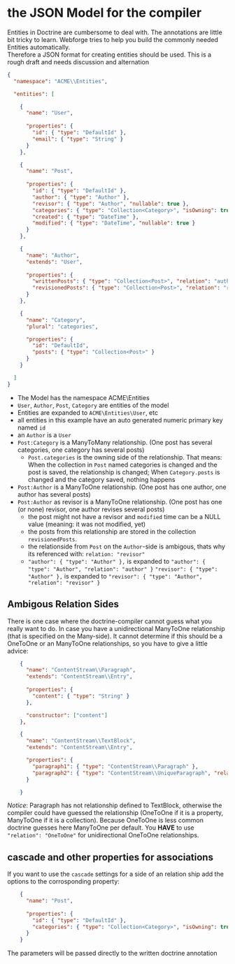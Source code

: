 # the JSON Model for the compiler

Entities in Doctrine are cumbersome to deal with. The annotations are little bit tricky to learn. Webforge tries to help you build the commonly needed Entities automatically.  
Therefore a JSON format for creating entities should be used. This is a rough draft and needs discussion and alternation

```json
{
  "namespace": "ACME\\Entities",

  "entities": [

    {
      "name": "User",
  
      "properties": {
        "id": { "type": "DefaultId" },
        "email": { "type": "String" }
      }
    },

    {
      "name": "Post",
  
      "properties": {
        "id": { "type": "DefaultId" },
        "author": { "type": "Author" },
        "revisor": { "type": "Author", "nullable": true },
        "categories": { "type": "Collection<Category>", "isOwning": true },
        "created": { "type": "DateTime" },
        "modified": { "type": "DateTime", "nullable": true }
      }
    },

    {
      "name": "Author",
      "extends": "User",
  
      "properties": {    
        "writtenPosts": { "type": "Collection<Post>", "relation": "author" },
        "revisionedPosts": { "type": "Collection<Post>", "relation": "revisor" }
      }
    },

    {
      "name": "Category",
      "plural": "categories",

      "properties": {
        "id": "DefaultId",
        "posts": { "type": "Collection<Post>" }
      }
    }

  ]
}
```
  - The Model has the namespace ACME\Entities
  - `User`, `Author`, `Post`, `Category` are entities of the model
  - Entities are expanded to `ACME\Entities\User`, etc
  - all entities in this example have an auto generated numeric primary key named `id`
  - an `Author` is a `User`
  - `Post:Category` is a ManyToMany relationship. (One post has several categories, one category has several posts)
    - `Post.categories` is the owning side of the relationship. That means: When the collection in `Post` named categories is changed and the post is saved, the relationship is changed; When `Category.posts` is changed and the category saved, nothing happens
  - `Post:Author` is a ManyToOne relationship. (One post has one author, one author has several posts)
  - `Post:Author` as revisor is a ManyToOne relationship. (One post has one (or none) revisor, one author revises several posts)
    - the post might not have a revisor and `modified` time can be a NULL value (meaning: it was not modified, yet)
    - the posts from this relationship are stored in the collection `revisionedPosts`.
    - the relationside from `Post` on the `Author`-side is ambigous, thats why its referenced with: `relation: "revisor"`
    -  `"author": { "type": "Author" },` is expanded to `"author": { "type": "Author", "relation": "author" }`
       `"revisor": { "type": "Author" },` is expanded to `"revisor": { "type": "Author", "relation": "revisor" }`
    
## Ambigous Relation Sides

There is one case where the doctrine-compiler cannot guess what you really want to do. In case you have a unidirectional ManyToOne relationship (that is specified on the Many-side). It cannot determine if this should be a OneToOne or an ManyToOne relationships, so you have to give a little advice:

```json
    {
      "name": "ContentStream\\Paragraph",
      "extends": "ContentStream\\Entry",
    
      "properties": {
        "content": { "type": "String" }
      },

      "constructor": ["content"]
    },

    {
      "name": "ContentStream\\TextBlock",
      "extends": "ContentStream\\Entry",

      "properties": {
        "paragraph1": { "type": "ContentStream\\Paragraph" },
        "paragraph2": { "type": "ContentStream\\UniqueParagraph", "relation": "OneToOne" }
      }

    }
```

*Notice*: Paragraph has not relationship defined to TextBlock, otherwise the compiler could have guessed the relationship (OneToOne if it is a property, ManyToOne if it is a collection).
Because OneToOne is less common doctrine guesses here ManyToOne per default. You **HAVE** to use `"relation": "OneToOne"` for unidirectional OneToOne relationships.

## cascade and other properties for associations

If you want to use the `cascade` settings for a side of an relation ship add the options to the corrosponding property:

```json
    {
      "name": "Post",
  
      "properties": {
        "id": { "type": "DefaultId" },
        "categories": { "type": "Collection<Category>", "isOwning": true, "cascade": ["persist", "remove"] },
      }
    }
```
The parameters will be passed directly to the written doctrine annotation
